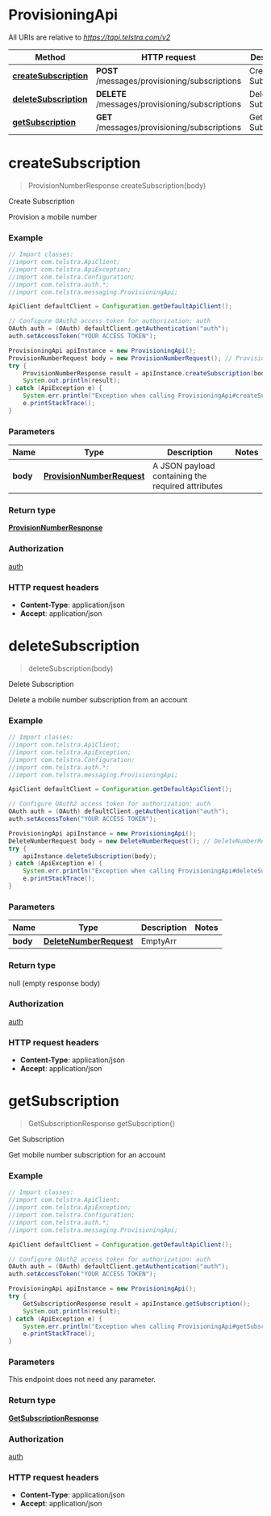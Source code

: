 # ProvisioningApi

All URIs are relative to *https://tapi.telstra.com/v2*

Method | HTTP request | Description
------------- | ------------- | -------------
[**createSubscription**](ProvisioningApi.md#createSubscription) | **POST** /messages/provisioning/subscriptions | Create Subscription
[**deleteSubscription**](ProvisioningApi.md#deleteSubscription) | **DELETE** /messages/provisioning/subscriptions | Delete Subscription
[**getSubscription**](ProvisioningApi.md#getSubscription) | **GET** /messages/provisioning/subscriptions | Get Subscription


<a name="createSubscription"></a>
# **createSubscription**
> ProvisionNumberResponse createSubscription(body)

Create Subscription

Provision a mobile number

### Example
```java
// Import classes:
//import com.telstra.ApiClient;
//import com.telstra.ApiException;
//import com.telstra.Configuration;
//import com.telstra.auth.*;
//import com.telstra.messaging.ProvisioningApi;

ApiClient defaultClient = Configuration.getDefaultApiClient();

// Configure OAuth2 access token for authorization: auth
OAuth auth = (OAuth) defaultClient.getAuthentication("auth");
auth.setAccessToken("YOUR ACCESS TOKEN");

ProvisioningApi apiInstance = new ProvisioningApi();
ProvisionNumberRequest body = new ProvisionNumberRequest(); // ProvisionNumberRequest | A JSON payload containing the required attributes
try {
    ProvisionNumberResponse result = apiInstance.createSubscription(body);
    System.out.println(result);
} catch (ApiException e) {
    System.err.println("Exception when calling ProvisioningApi#createSubscription");
    e.printStackTrace();
}
```

### Parameters

Name | Type | Description  | Notes
------------- | ------------- | ------------- | -------------
 **body** | [**ProvisionNumberRequest**](ProvisionNumberRequest.md)| A JSON payload containing the required attributes |

### Return type

[**ProvisionNumberResponse**](ProvisionNumberResponse.md)

### Authorization

[auth](../README.md#auth)

### HTTP request headers

 - **Content-Type**: application/json
 - **Accept**: application/json

<a name="deleteSubscription"></a>
# **deleteSubscription**
> deleteSubscription(body)

Delete Subscription

Delete a mobile number subscription from an account

### Example
```java
// Import classes:
//import com.telstra.ApiClient;
//import com.telstra.ApiException;
//import com.telstra.Configuration;
//import com.telstra.auth.*;
//import com.telstra.messaging.ProvisioningApi;

ApiClient defaultClient = Configuration.getDefaultApiClient();

// Configure OAuth2 access token for authorization: auth
OAuth auth = (OAuth) defaultClient.getAuthentication("auth");
auth.setAccessToken("YOUR ACCESS TOKEN");

ProvisioningApi apiInstance = new ProvisioningApi();
DeleteNumberRequest body = new DeleteNumberRequest(); // DeleteNumberRequest | EmptyArr
try {
    apiInstance.deleteSubscription(body);
} catch (ApiException e) {
    System.err.println("Exception when calling ProvisioningApi#deleteSubscription");
    e.printStackTrace();
}
```

### Parameters

Name | Type | Description  | Notes
------------- | ------------- | ------------- | -------------
 **body** | [**DeleteNumberRequest**](DeleteNumberRequest.md)| EmptyArr |

### Return type

null (empty response body)

### Authorization

[auth](../README.md#auth)

### HTTP request headers

 - **Content-Type**: application/json
 - **Accept**: application/json

<a name="getSubscription"></a>
# **getSubscription**
> GetSubscriptionResponse getSubscription()

Get Subscription

Get mobile number subscription for an account

### Example
```java
// Import classes:
//import com.telstra.ApiClient;
//import com.telstra.ApiException;
//import com.telstra.Configuration;
//import com.telstra.auth.*;
//import com.telstra.messaging.ProvisioningApi;

ApiClient defaultClient = Configuration.getDefaultApiClient();

// Configure OAuth2 access token for authorization: auth
OAuth auth = (OAuth) defaultClient.getAuthentication("auth");
auth.setAccessToken("YOUR ACCESS TOKEN");

ProvisioningApi apiInstance = new ProvisioningApi();
try {
    GetSubscriptionResponse result = apiInstance.getSubscription();
    System.out.println(result);
} catch (ApiException e) {
    System.err.println("Exception when calling ProvisioningApi#getSubscription");
    e.printStackTrace();
}
```

### Parameters
This endpoint does not need any parameter.

### Return type

[**GetSubscriptionResponse**](GetSubscriptionResponse.md)

### Authorization

[auth](../README.md#auth)

### HTTP request headers

 - **Content-Type**: application/json
 - **Accept**: application/json

